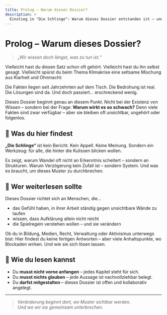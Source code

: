 ```yaml
---
title: Prolog – Warum dieses Dossier?
description: >
  Einstieg in "Die Schlinge": Warum dieses Dossier entstanden ist – und was dich darin erwartet.
---
```


# Prolog – Warum dieses Dossier?

> _„Wir wissen doch längst, was zu tun ist.“_

Vielleicht hast du diesen Satz schon oft gehört. Vielleicht hast du ihn selbst gesagt.
Vielleicht spürst du beim Thema Klimakrise eine seltsame Mischung aus Klarheit und Ohnmacht:

Die Fakten liegen seit Jahrzehnten auf dem Tisch. Die Bedrohung ist real. Die Lösungen sind da. Und doch passiert… erschreckend wenig.

Dieses Dossier beginnt genau an diesem Punkt. Nicht bei der Existenz von Wissen – sondern bei der Frage: **Warum wirkt es so schwach?**
Denn viele Fakten sind zwar verfügbar – aber sie bleiben oft unsichtbar, ungehört oder folgenlos.

## 🧰 Was du hier findest

**„Die Schlinge“** ist kein Bericht. Kein Appell. Keine Meinung.
Sondern ein Werkzeug: für alle, die hinter die Kulissen blicken wollen.

Es zeigt, warum Wandel oft nicht an Erkenntnis scheitert – sondern an Strukturen.
Warum Verzögerung kein Zufall ist – sondern System.
Und was es braucht, um dieses Muster zu durchbrechen.

## 👀 Wer weiterlesen sollte

Dieses Dossier richtet sich an Menschen, die…

- das Gefühl haben, in ihrer Arbeit ständig gegen unsichtbare Wände zu laufen
- wissen, dass Aufklärung allein nicht reicht
- die Spielregeln verstehen wollen – und sie verändern

Ob du in Bildung, Medien, Recht, Verwaltung oder Aktivismus unterwegs bist:
Hier findest du keine fertigen Antworten – aber viele Anhaltspunkte, wo Blockaden wirken.
Und wie sie sich lösen lassen.

## 📖 Wie du lesen kannst

- Du **musst nicht vorne anfangen** – jedes Kapitel steht für sich.
- Du **musst nichts glauben** – jede Aussage ist nachvollziehbar belegt.
- Du **darfst mitgestalten** – dieses Dossier ist offen und kollaborativ angelegt.

---

> _Veränderung beginnt dort, wo Muster sichtbar werden._\
> _Und wo wir sie gemeinsam unterbrechen._

<Footer />
